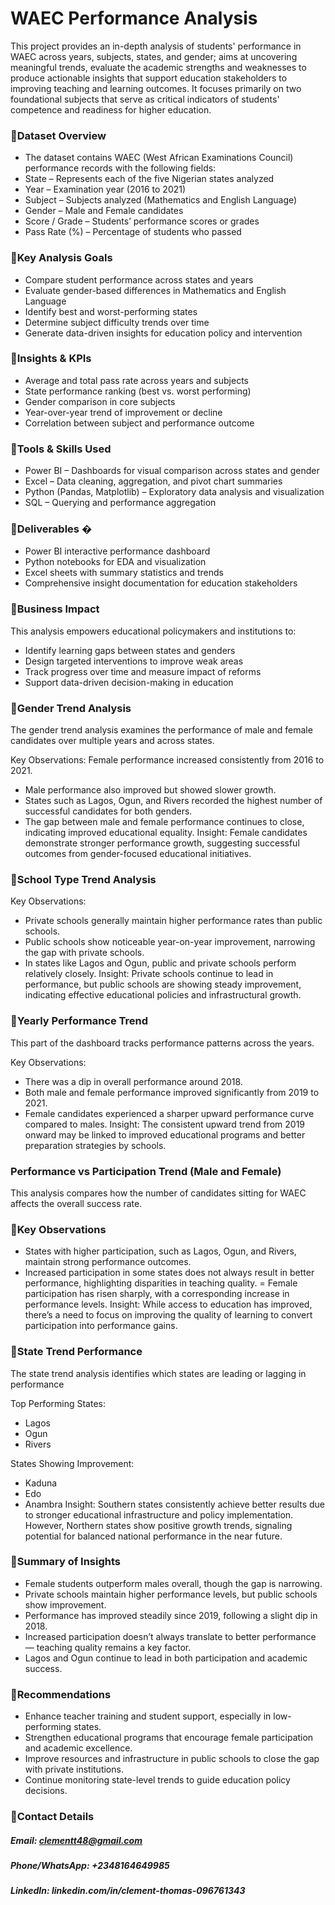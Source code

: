 # WAEC Performance Analysis

This project provides an in-depth analysis of students' performance in WAEC across years, subjects, states, and gender; aims at uncovering meaningful trends, evaluate the academic strengths and weaknesses to produce actionable insights that support education stakeholders to improving teaching and learning outcomes. It focuses primarily on two foundational subjects that serve as critical indicators of students' competence and readiness for higher education.


### 🚀Dataset Overview

- The dataset contains WAEC (West African Examinations Council) performance records with the following fields:
- State – Represents each of the five Nigerian states analyzed
- Year – Examination year (2016 to 2021)
- Subject – Subjects analyzed (Mathematics and English Language)
- Gender – Male and Female candidates
- Score / Grade – Students’ performance scores or grades
- Pass Rate (%) – Percentage of students who passed


### 🚀Key Analysis Goals 

- Compare student performance across states and years
- Evaluate gender-based differences in Mathematics and English Language
- Identify best and worst-performing states
- Determine subject difficulty trends over time
- Generate data-driven insights for education policy and intervention

### 🚀Insights & KPIs 

- Average and total pass rate across years and subjects
- State performance ranking (best vs. worst performing)
- Gender comparison in core subjects
- Year-over-year trend of improvement or decline
- Correlation between subject and performance outcome

### 🚀Tools & Skills Used 

- Power BI – Dashboards for visual comparison across states and gender
- Excel – Data cleaning, aggregation, and pivot chart summaries
- Python (Pandas, Matplotlib) – Exploratory data analysis and visualization
- SQL – Querying and performance aggregation

### 🚀Deliverables �

- Power BI interactive performance dashboard
- Python notebooks for EDA and visualization
- Excel sheets with summary statistics and trends
-  Comprehensive insight documentation for education stakeholders

### 🚀Business Impact 

This analysis empowers educational policymakers and institutions to:

- Identify learning gaps between states and genders
- Design targeted interventions to improve weak areas
- Track progress over time and measure impact of reforms
- Support data-driven decision-making in education


### 🚀Gender Trend Analysis
The gender trend analysis examines the performance of male and female candidates over multiple years and across states.

Key Observations:
Female performance increased consistently from 2016 to 2021.

- Male performance also improved but showed slower growth.
- States such as Lagos, Ogun, and Rivers recorded the highest number of successful candidates for both genders.
- The gap between male and female performance continues to close, indicating improved educational equality.
Insight: Female candidates demonstrate stronger performance growth, suggesting successful outcomes from gender-focused educational initiatives.

### 🚀School Type Trend Analysis
Key Observations:

- Private schools generally maintain higher performance rates than public schools.
- Public schools show noticeable year-on-year improvement, narrowing the gap with private schools.
- In states like Lagos and Ogun, public and private schools perform relatively closely.
Insight: Private schools continue to lead in performance, but public schools are showing steady improvement, indicating effective educational policies and infrastructural growth.


### 🚀Yearly Performance Trend
This part of the dashboard tracks performance patterns across the years.

Key Observations:
- There was a dip in overall performance around 2018.
-  Both male and female performance improved significantly from 2019 to 2021.
- Female candidates experienced a sharper upward performance curve compared to males.
Insight: The consistent upward trend from 2019 onward may be linked to improved educational programs and better preparation strategies by schools.

### Performance vs Participation Trend (Male and Female)
This analysis compares how the number of candidates sitting for WAEC affects the overall success rate.

### 🚀Key Observations
- States with higher participation, such as Lagos, Ogun, and Rivers, maintain strong performance outcomes.
- Increased participation in some states does not always result in better performance, highlighting disparities in teaching quality.
= Female participation has risen sharply, with a corresponding increase in performance levels.
Insight: While access to education has improved, there’s a need to focus on improving the quality of learning to convert participation into performance gains.

### 🚀State Trend Performance

The state trend analysis identifies which states are leading or lagging in performance

Top Performing States:
- Lagos
- Ogun
- Rivers

States Showing Improvement:

- Kaduna
- Edo
- Anambra
Insight: Southern states consistently achieve better results due to stronger educational infrastructure and policy implementation. However, Northern states show positive growth trends, signaling potential for balanced national performance in the near future.

### 🚀Summary of Insights

- Female students outperform males overall, though the gap is narrowing.
- Private schools maintain higher performance levels, but public schools show improvement.
- Performance has improved steadily since 2019, following a slight dip in 2018.
- Increased participation doesn’t always translate to better performance — teaching quality remains a key factor.
- Lagos and Ogun continue to lead in both participation and academic success.

### 🚀Recommendations

- Enhance teacher training and student support, especially in low-performing states.
- Strengthen educational programs that encourage female participation and academic excellence.
- Improve resources and infrastructure in public schools to close the gap with private institutions.
- Continue monitoring state-level trends to guide education policy decisions.

### 🚀Contact Details 

##### Email: clementt48@gmail.com
##### Phone/WhatsApp: +2348164649985
##### LinkedIn: linkedin.com/in/clement-thomas-096761343
